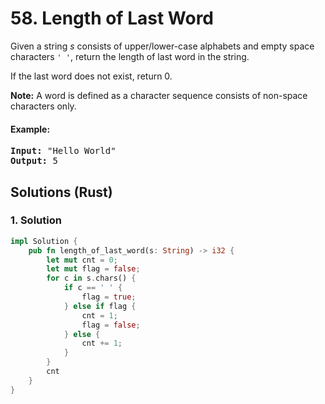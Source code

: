 # 58. Length of Last Word
Given a string *s* consists of upper/lower-case alphabets and empty space characters ```' '```, return the length of last word in the string.

If the last word does not exist, return 0.

**Note:** A word is defined as a character sequence consists of non-space characters only.

#### Example:
<pre>
<strong>Input:</strong> "Hello World"
<strong>Output:</strong> 5
</pre>

## Solutions (Rust)

### 1. Solution
```Rust
impl Solution {
    pub fn length_of_last_word(s: String) -> i32 {
        let mut cnt = 0;
        let mut flag = false;
        for c in s.chars() {
            if c == ' ' {
                flag = true;
            } else if flag {
                cnt = 1;
                flag = false;
            } else {
                cnt += 1;
            }
        }
        cnt
    }
}
```
